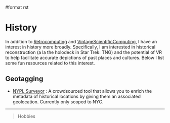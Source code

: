 \#format rst

History
=======

In addition to [Retrocomputing](../Retrocomputing) and [VintageScientificComputing](../VintageScientificComputing), I have an interest in history more broadly. Specifically, I am interested in historical reconstruction (a la the holodeck in Star Trek: TNG) and the potential of VR to help facilitate accurate depictions of past places and cultures. Below I list some fun resources related to this interest.

Geotagging
----------

-   [NYPL Surveyor](http://spacetime.nypl.org/surveyor) : A crowdsourced tool that allows you to enrich the metadata of historical locations by giving them an associated geolocation. Currently only scoped to NYC.

* * * * *

> Hobbies
